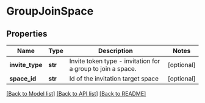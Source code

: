 # GroupJoinSpace

## Properties
Name | Type | Description | Notes
------------ | ------------- | ------------- | -------------
**invite_type** | **str** | Invite token type - invitation for a group to join a space. | [optional] 
**space_id** | **str** | Id of the invitation target space | [optional] 

[[Back to Model list]](../README.md#documentation-for-models) [[Back to API list]](../README.md#documentation-for-api-endpoints) [[Back to README]](../README.md)

